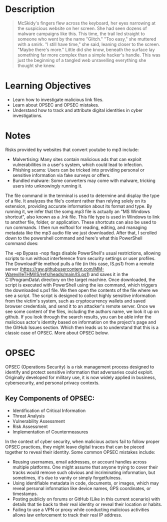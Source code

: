 # Description 
> McSkidy's fingers flew across the keyboard, her eyes narrowing at the suspicious website on her screen. She had seen dozens of malware campaigns like this. This time, the trail led straight to someone who went by the name "Glitch."
 "Too easy," she muttered with a smirk.
 "I still have time," she said, leaning closer to the screen. "Maybe there's more."
 Little did she know, beneath the surface lay something far more complex than a simple hacker's handle. This was just the beginning of a tangled web unravelling everything she thought she knew.

# Learning Objectives
- Learn how to investigate malicious link files.
- Learn about OPSEC and OPSEC mistakes.
- Understand how to track and attribute digital identities in cyber investigations.

# Notes
Risks provided by websites that convert youtube to mp3 include:
- Malvertising: Many sites contain malicious ads that can exploit vulnerabilities in a user's system, which could lead to infection.
- Phishing scams: Users can be tricked into providing personal or sensitive information via fake surveys or offers.
- Bundled malware: Some converters may come with malware, tricking users into unknowingly running it.

The file command in the terminal is used to determine and display the type of a file. It analyzes the file's content rather than relying solely on its extension, providing accurate information about its format and type.
By running it, we infer that the somg.mp3 file is actually an "MS Windows shortcut", also known as a .lnk file. This file type is used in Windows to link to another file, folder, or application. These shortcuts can also be used to run commands.
I then run exiftool for reading, editing, and managing metadata like the mp3 audio file we just downloaded.
After that, I scrolled down to the powershell command and here's what this PowerShell command does:

The -ep Bypass -nop flags disable PowerShell's usual restrictions, allowing scripts to run without interference from security settings or user profiles.
The DownloadFile method pulls a file (in this case, IS.ps1) from a remote server (https://raw.githubusercontent.com/MM-WarevilleTHM/IS/refs/heads/main/IS.ps1) and saves it in the C:\\ProgramData\\ directory on the target machine.
Once downloaded, the script is executed with PowerShell using the iex command, which triggers the downloaded s.ps1 file.
We then open the contents of the file where we see a script. The script is designed to collect highly sensitive information from the victim's system, such as cryptocurrency wallets and saved browser credentials, and send it to an attacker's remote server.
Once we see some content of the files, including the authors name, we look it up on github. If you look through the search results, you can be able infer the malicious actor's identity based on information on the project's page and the GitHub Issues section. Which then leads us to understand that this is a classic case of OPSEC. More about OPSEC below. 

# OPSEC 
OPSEC (Operations Security) is a risk management process designed to identify and protect sensitive information that adversaries could exploit. Originally developed for military use, it is now widely applied in business, cybersecurity, and personal privacy contexts.

## Key Components of OPSEC:
- Identification of Critical Information
- Threat Analysis
- Vulnerability Assessment
- Risk Assessment
- Implementation of Countermeasures

In the context of cyber security, when malicious actors fail to follow proper OPSEC practices, they might leave digital traces that can be pieced together to reveal their identity. Some common OPSEC mistakes include:
- Reusing usernames, email addresses, or account handles across multiple platforms. One might assume that anyone trying to cover their tracks would remove such obvious and incriminating information, but sometimes, it's due to vanity or simply forgetfulness.
- Using identifiable metadata in code, documents, or images, which may reveal personal information like device names, GPS coordinates, or timestamps.
- Posting publicly on forums or GitHub (Like in this current scenario) with details that tie back to their real identity or reveal their location or habits.
- Failing to use a VPN or proxy while conducting malicious activities allows law enforcement to track their real IP address.


